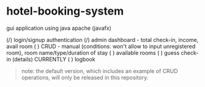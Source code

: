 # hotel-booking-system
gui application using java apache (javafx)

(/) login/signup authentication
(/) admin dashboard - total check-in, income, avail room 
( ) CRUD - manual (conditions: won't allow to input unregistered room), room name/type/duration of stay
( ) available rooms 
( ) guess check-in (details) CURRENTLY
( ) logbook


> note: the default version, which includes an example of CRUD operations, will only be released in this repository. 




